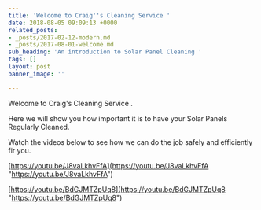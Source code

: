 ```yaml
---
title: 'Welcome to Craig''s Cleaning Service '
date: 2018-08-05 09:09:13 +0000
related_posts:
- _posts/2017-02-12-modern.md
- _posts/2017-08-01-welcome.md
sub_heading: 'An introduction to Solar Panel Cleaning '
tags: []
layout: post
banner_image: ''

---
```

Welcome to Craig's Cleaning Service .

Here we will show you how important it is to have your Solar Panels Regularly Cleaned.

Watch the videos below to see how we can do the job safely and efficiently fir you.

[https://youtu.be/J8vaLkhvFfA](https://youtu.be/J8vaLkhvFfA "https://youtu.be/J8vaLkhvFfA")

[https://youtu.be/BdGJMTZpUq8](https://youtu.be/BdGJMTZpUq8 "https://youtu.be/BdGJMTZpUq8")